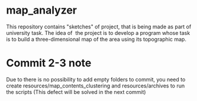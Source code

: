 # map_analyzer
This repository contains "sketches" of project, that is being made as part of university task. The idea of​ ​ the project is to develop a program whose task is to build a three-dimensional map of the area using its topographic map.

# Commit 2-3 note
Due to there is no possibility to add empty folders to commit, you need to create resources/map_contents_clustering and resources/archives to run the scripts (This defect will be solved in the next commit)
